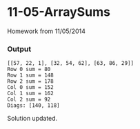 11-05-ArraySums
===============

Homework from 11/05/2014

### Output
```
[[57, 22, 1], [32, 54, 62], [63, 86, 29]]
Row 0 sum = 80
Row 1 sum = 148
Row 2 sum = 178
Col 0 sum = 152
Col 1 sum = 162
Col 2 sum = 92
Diags: [140, 118]
```

Solution updated.  
